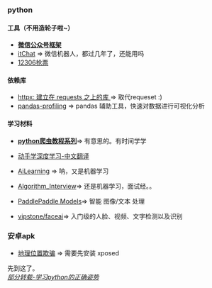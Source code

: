 ### python

#### 工具（不用造轮子啦~）
- [**微信公众号框架**](https://github.com/offu/WeRoBot)
- [itChat](https://github.com/littlecodersh/ItChat) => 微信机器人，都过几年了，还能用吗
- [12306抢票](https://github.com/testerSunshine/12306)

#### 依赖库
- [httpx: 建立在 requests 之上的库 ](https://github.com/encode/httpx)=> 取代requeset :)
- [pandas-profiling](https://github.com/pandas-profiling/pandas-profiling) => pandas 辅助工具，快速对数据进行可视化分析

#### 学习材料
- [**python爬虫教程系列**](https://github.com/wistbean/learn_python3_spider)=> 有意思的。有时间学学

- [动手学深度学习-中文翻译](https://github.com/d2l-ai/d2l-zh)
- [AiLearning](https://github.com/apachecn/AiLearning) => 呐，又是机器学习
- [Algorithm_Interview](https://github.com/imhuay/Algorithm_Interview_Notes-Chinese)=> 还是机器学习，面试经。。
- [PaddlePaddle Models](https://github.com/PaddlePaddle/models)=> 智能 图像/文本 处理
- [vipstone/faceai](https://github.com/vipstone/faceai)=> 入门级的人脸、视频、文字检测以及识别

### 安卓apk
- [地理位置欺骗](https://github.com/bigsinger/fakegps) => 需要先安装 xposed



先到这了。
<br>*[部分转载-学习python的正确姿势](https://zhuanlan.zhihu.com/p/85594170)*

